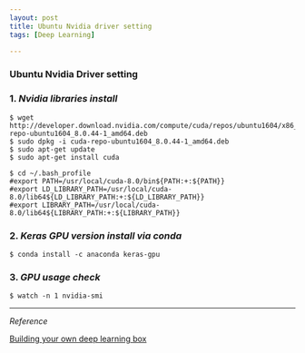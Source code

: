 ```yaml
---
layout: post
title: Ubuntu Nvidia driver setting
tags: [Deep Learning]

---
```


### Ubuntu Nvidia Driver setting

### 1. *Nvidia libraries install*

```
$ wget http://developer.download.nvidia.com/compute/cuda/repos/ubuntu1604/x86_64/cuda-repo-ubuntu1604_8.0.44-1_amd64.deb
$ sudo dpkg -i cuda-repo-ubuntu1604_8.0.44-1_amd64.deb
$ sudo apt-get update
$ sudo apt-get install cuda

$ cd ~/.bash_profile
#export PATH=/usr/local/cuda-8.0/bin${PATH:+:${PATH}}
#export LD_LIBRARY_PATH=/usr/local/cuda-8.0/lib64${LD_LIBRARY_PATH:+:${LD_LIBRARY_PATH}}
#export LIBRARY_PATH=/usr/local/cuda-8.0/lib64${LIBRARY_PATH:+:${LIBRARY_PATH}}
```

### 2. *Keras GPU version install via conda*

```
$ conda install -c anaconda keras-gpu
```

### 3. *GPU usage check*

```
$ watch -n 1 nvidia-smi
```

***

*Reference*

[Building your own deep learning box](https://towardsdatascience.com/building-your-own-deep-learning-box-47b918aea1eb)
